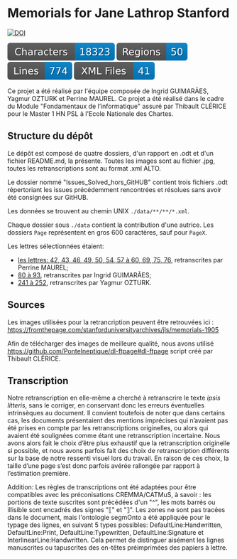 Memorials for Jane Lathrop Stanford
===================================

[![DOI](https://zenodo.org/badge/431884683.svg)](https://zenodo.org/badge/latestdoi/431884683)

![characters badge](badges/characters.svg) ![regions badge](badges/regions.svg) ![lines badge](badges/lines.svg) ![files badge](badges/files.svg) 

Ce projet a été réalisé par l'équipe composée de Ingrid GUIMARÃES, Yagmur OZTURK et Perrine MAUREL.
Ce projet a été réalisé dans le cadre du Module "Fondamentaux de l’informatique" assuré par Thibault CLÉRICE pour le Master 1 HN PSL à l'Ecole Nationale des Chartes.

## Structure du dépôt

Le dépôt est composé de quatre dossiers, d'un rapport en .odt et d'un fichier README.md, la présente. Toutes les images sont au fichier .jpg, toutes les retranscriptions sont au format .xml ALTO.

Le dossier nommé "Issues_Solved_hors_GitHUB" contient trois fichiers .odt répertoriant les issues précédemment rencontrées et résolues sans avoir été consignées sur GitHUB.

Les données se trouvent au chemin UNIX `./data/**/**/*.xml`.

Chaque dossier sous `./data` contient la contribution d'une autrice. Les dossiers `Page` représentent en gros 600 caractères, sauf pour `PageX`.

Les lettres sélectionnées étaient:
- [les lettres: 42, 43, 46, 49, 50, 54, 57 à 60, 69, 75, 76](data/by_pierrine_maurel), retranscrites par Perrine MAUREL;
- [80 à 93](data/by_ingrid_guimaraes), retranscrites par Ingrid GUIMARÃES;
- [241 à 252](data/by_yagmur_ozturk), retranscrites par Yagmur OZTURK.

## Sources

Les images utilisées pour la retrancription peuvent être retrouvées ici : https://fromthepage.com/stanforduniversityarchives/jls/memorials-1905

Afin de télécharger des images de meilleure qualité, nous avons utilisé https://github.com/PonteIneptique/dl-ftpage#dl-ftpage script créé par Thibault CLÉRICE.

## Transcription

Notre retranscription en elle-même a cherché à retranscrire le texte *ipsis litteris*, sans le corriger, en conservant donc les erreurs éventuelles intrinsèques au document. Il convient toutefois de noter que dans certains cas, les documents présentaient des mentions imprécises qui n’avaient pas été prises en compte par les retranscriptions originelles, ou alors qui avaient été soulignées comme étant une retranscription incertaine. Nous avons alors fait le choix d’être plus exhaustif que la retranscription originelle si possible, et nous avons parfois fait des choix de retranscription différents sur la base de notre ressenti visuel lors du travail. En raison de ces choix, la taille d’une page s’est donc parfois avérée rallongée par rapport à l’estimation première.

Addition: 
Les règles de transcriptions ont été adaptées pour être compatibles avec les préconisations CREMMA/CATMuS, à savoir : les portions de texte suscrites sont précédées d'un "^", les mots barrés ou illisible sont encadrés des signes "⟦" et "⟧". Les zones ne sont pas tracées dans le document, mais l'ontologie segmOnto a été appliquée pour le typage des lignes, en suivant 5 types possibles: DefaultLine:Handwritten, DefaultLine:Print, DefaultLine:Typewritten, DefaultLine:Signature et InterlinearLine:Handwritten. Cela permet de distinguer aisément les lignes manuscrites ou tapuscrites des en-têtes préimprimées des papiers à lettre.